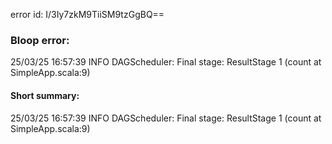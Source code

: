 error id: I/3Iy7zkM9TiiSM9tzGgBQ==
### Bloop error:

25/03/25 16:57:39 INFO DAGScheduler: Final stage: ResultStage 1 (count at SimpleApp.scala:9)
#### Short summary: 

25/03/25 16:57:39 INFO DAGScheduler: Final stage: ResultStage 1 (count at SimpleApp.scala:9)